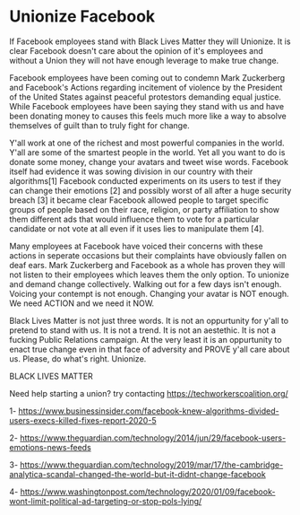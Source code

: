 # Unionize Facebook
If Facebook employees stand with Black Lives Matter they will Unionize. It is clear Facebook doesn't care about the opinion of it's employees and without a Union they will not have enough leverage to make true change.

Facebook employees have been coming out to condemn Mark Zuckerberg and Facebook's Actions regarding incitement of violence by the President of the United States against peaceful protestors demanding equal justice. While Facebook employees have been saying they stand with us and have been donating money to causes this feels much more like a way to absolve themselves of guilt than to truly fight for change. 

Y'all work at one of the richest and most powerful companies in the world. Y'all are some of the smartest people in the world. Yet all you want to do is donate some money, change your avatars and tweet wise words. Facebook itself had evidence it was sowing division in our country with their algorithms[1] Facebook conducted experiments on its users to test if they can change their emotions [2] and possibly worst of all after a huge security breach [3] it became clear Facebook allowed people to target specific groups of people based on their race, religion, or party affiliation to show them different ads that would influence them to vote for a particular candidate or not vote at all even if it uses lies to manipulate them [4]. 

Many employees at Facebook have voiced their concerns with these actions in seperate occasions but their complaints have obviously fallen on deaf ears. Mark Zuckerberg and Facebook as a whole has proven they will not listen to their employees which leaves them the only option. To unionize and demand change collectively. Walking out for a few days isn't enough. Voicing your contempt is not enough. Changing your avatar is NOT enough. We need ACTION and we need it NOW.

Black Lives Matter is not just three words. It is not an oppurtunity for y'all to pretend to stand with us. It is not a trend. It is not an aestethic. It is not a fucking Public Relations campaign. At the very least it is an oppurtunity to enact true change even in that face of adversity and PROVE y'all care about us. Please, do what's right. Unionize.

BLACK LIVES MATTER

Need help starting a union? try contacting https://techworkerscoalition.org/

1- https://www.businessinsider.com/facebook-knew-algorithms-divided-users-execs-killed-fixes-report-2020-5

2- https://www.theguardian.com/technology/2014/jun/29/facebook-users-emotions-news-feeds

3- https://www.theguardian.com/technology/2019/mar/17/the-cambridge-analytica-scandal-changed-the-world-but-it-didnt-change-facebook

4- https://www.washingtonpost.com/technology/2020/01/09/facebook-wont-limit-political-ad-targeting-or-stop-pols-lying/
